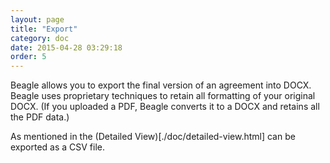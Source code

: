 ```yaml
---
layout: page
title: "Export"
category: doc
date: 2015-04-28 03:29:18
order: 5
---
```



Beagle allows you to export the final version of an agreement into DOCX.  Beagle uses proprietary techniques to retain all formatting of your original DOCX.  (If you uploaded a PDF, Beagle converts it to a DOCX and retains all the PDF data.) 

As mentioned in the (Detailed View)[./doc/detailed-view.html] can be exported as a CSV file.  